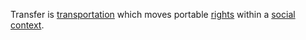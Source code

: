 Transfer is [transportation](https://github.com/gcassel/Modular-Organization-Terminology/blob/master/terms/transport.md) which moves portable [rights](https://github.com/gcassel/Modular-Organization-Terminology/blob/master/terms/right.md) within a [social](https://github.com/gcassel/Modular-Organization-Terminology/blob/master/terms/social.md) [context](https://github.com/gcassel/Modular-Organization-Terminology/blob/master/terms/context.md).

